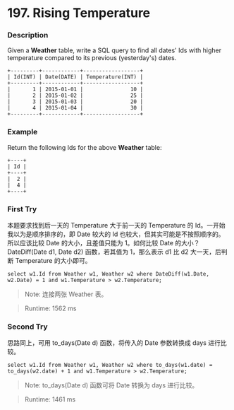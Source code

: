 # 197. Rising Temperature
### Description
Given a **Weather** table, write a SQL query to find all dates' Ids with higher temperature compared to its previous (yesterday's) dates.
```
+---------+------------+------------------+
| Id(INT) | Date(DATE) | Temperature(INT) |
+---------+------------+------------------+
|       1 | 2015-01-01 |               10 |
|       2 | 2015-01-02 |               25 |
|       3 | 2015-01-03 |               20 |
|       4 | 2015-01-04 |               30 |
+---------+------------+------------------+
```

### Example
Return the following Ids for the above **Weather** table:
```
+----+
| Id |
+----+
|  2 |
|  4 |
+----+
```

### First Try
本题要求找到后一天的 Temperature 大于前一天的 Temperature 的 Id。一开始我以为是顺序排序的，即 Date 较大的 Id 也较大，但其实可能是不按照顺序的。所以应该比较 Date 的大小，且差值只能为 1。如何比较 Date 的大小？<br>
DateDiff(Date d1, Date d2) 函数，若其值为 1，那么表示 d1 比 d2 大一天，后判断 Temperature 的大小即可。
```
select w1.Id from Weather w1, Weather w2 where DateDiff(w1.Date, w2.Date) = 1 and w1.Temperature > w2.Temperature;
```

>Note: 连接两张 Weather 表。

> Runtime: 1562 ms

### Second Try
思路同上，可用 to_days(Date d) 函数，将传入的 Date 参数转换成 days 进行比较。
```
select w1.Id from Weather w1, Weather w2 where to_days(w1.date) = to_days(w2.date) + 1 and w1.Temperature > w2.Temperature;
```

>Note: to_days(Date d) 函数可将 Date 转换为 days 进行比较。

> Runtime: 1461 ms
